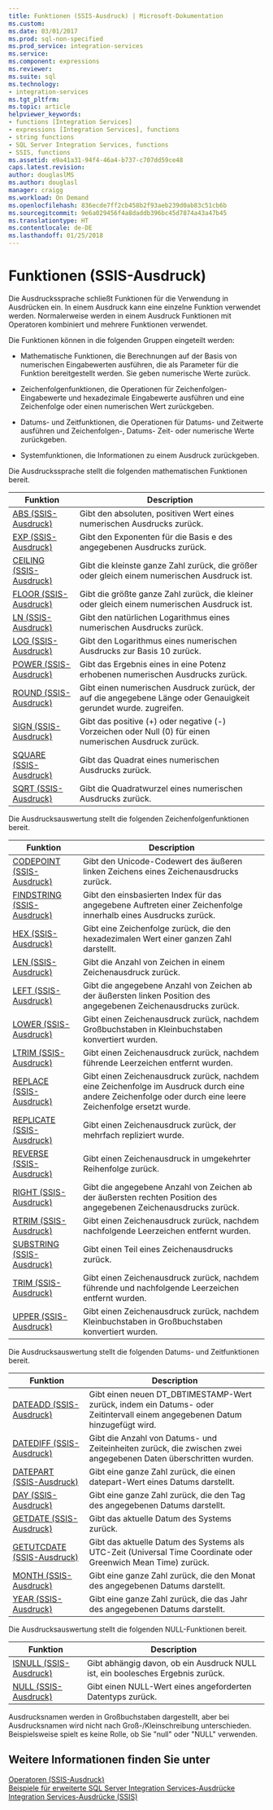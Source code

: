 ```yaml
---
title: Funktionen (SSIS-Ausdruck) | Microsoft-Dokumentation
ms.custom: 
ms.date: 03/01/2017
ms.prod: sql-non-specified
ms.prod_service: integration-services
ms.service: 
ms.component: expressions
ms.reviewer: 
ms.suite: sql
ms.technology:
- integration-services
ms.tgt_pltfrm: 
ms.topic: article
helpviewer_keywords:
- functions [Integration Services]
- expressions [Integration Services], functions
- string functions
- SQL Server Integration Services, functions
- SSIS, functions
ms.assetid: e9a41a31-94f4-46a4-b737-c707dd59ce48
caps.latest.revision: 
author: douglaslMS
ms.author: douglasl
manager: craigg
ms.workload: On Demand
ms.openlocfilehash: 836ecde7ff2cb458b2f93aeb239d0ab83c51cb6b
ms.sourcegitcommit: 9e6a029456f4a8daddb396bc45d7874a43a47b45
ms.translationtype: HT
ms.contentlocale: de-DE
ms.lasthandoff: 01/25/2018
---
```

# <a name="functions-ssis-expression"></a>Funktionen (SSIS-Ausdruck)
  Die Ausdruckssprache schließt Funktionen für die Verwendung in Ausdrücken ein. In einem Ausdruck kann eine einzelne Funktion verwendet werden. Normalerweise werden in einem Ausdruck Funktionen mit Operatoren kombiniert und mehrere Funktionen verwendet.  
  
 Die Funktionen können in die folgenden Gruppen eingeteilt werden:  
  
-   Mathematische Funktionen, die Berechnungen auf der Basis von numerischen Eingabewerten ausführen, die als Parameter für die Funktion bereitgestellt werden. Sie geben numerische Werte zurück.  
  
-   Zeichenfolgenfunktionen, die Operationen für Zeichenfolgen-Eingabewerte und hexadezimale Eingabewerte ausführen und eine Zeichenfolge oder einen numerischen Wert zurückgeben.  
  
-   Datums- und Zeitfunktionen, die Operationen für Datums- und Zeitwerte ausführen und Zeichenfolgen-, Datums- Zeit- oder numerische Werte zurückgeben.  
  
-   Systemfunktionen, die Informationen zu einem Ausdruck zurückgeben.  
  
 Die Ausdruckssprache stellt die folgenden mathematischen Funktionen bereit.  
  
|Funktion|Description|  
|--------------|-----------------|  
|[ABS &#40;SSIS-Ausdruck&#41;](../../integration-services/expressions/abs-ssis-expression.md)|Gibt den absoluten, positiven Wert eines numerischen Ausdrucks zurück.|  
|[EXP &#40;SSIS-Ausdruck&#41;](../../integration-services/expressions/exp-ssis-expression.md)|Gibt den Exponenten für die Basis e des angegebenen Ausdrucks zurück.|  
|[CEILING &#40;SSIS-Ausdruck&#41;](../../integration-services/expressions/ceiling-ssis-expression.md)|Gibt die kleinste ganze Zahl zurück, die größer oder gleich einem numerischen Ausdruck ist.|  
|[FLOOR &#40;SSIS-Ausdruck&#41;](../../integration-services/expressions/floor-ssis-expression.md)|Gibt die größte ganze Zahl zurück, die kleiner oder gleich einem numerischen Ausdruck ist.|  
|[LN &#40;SSIS-Ausdruck&#41;](../../integration-services/expressions/ln-ssis-expression.md)|Gibt den natürlichen Logarithmus eines numerischen Ausdrucks zurück.|  
|[LOG &#40;SSIS-Ausdruck&#41;](../../integration-services/expressions/log-ssis-expression.md)|Gibt den Logarithmus eines numerischen Ausdrucks zur Basis 10 zurück.|  
|[POWER &#40;SSIS-Ausdruck&#41;](../../integration-services/expressions/power-ssis-expression.md)|Gibt das Ergebnis eines in eine Potenz erhobenen numerischen Ausdrucks zurück.|  
|[ROUND &#40;SSIS-Ausdruck&#41;](../../integration-services/expressions/round-ssis-expression.md)|Gibt einen numerischen Ausdruck zurück, der auf die angegebene Länge oder Genauigkeit gerundet wurde. zugreifen.|  
|[SIGN &#40;SSIS-Ausdruck&#41;](../../integration-services/expressions/sign-ssis-expression.md)|Gibt das positive (+) oder negative (-) Vorzeichen oder Null (0) für einen numerischen Ausdruck zurück.|  
|[SQUARE &#40;SSIS-Ausdruck&#41;](../../integration-services/expressions/square-ssis-expression.md)|Gibt das Quadrat eines numerischen Ausdrucks zurück.|  
|[SQRT &#40;SSIS-Ausdruck&#41;](../../integration-services/expressions/sqrt-ssis-expression.md)|Gibt die Quadratwurzel eines numerischen Ausdrucks zurück.|  
  
 Die Ausdrucksauswertung stellt die folgenden Zeichenfolgenfunktionen bereit.  
  
|Funktion|Description|  
|--------------|-----------------|  
|[CODEPOINT &#40;SSIS-Ausdruck&#41;](../../integration-services/expressions/codepoint-ssis-expression.md)|Gibt den Unicode-Codewert des äußeren linken Zeichens eines Zeichenausdrucks zurück.|  
|[FINDSTRING &#40;SSIS-Ausdruck&#41;](../../integration-services/expressions/findstring-ssis-expression.md)|Gibt den einsbasierten Index für das angegebene Auftreten einer Zeichenfolge innerhalb eines Ausdrucks zurück.|  
|[HEX &#40;SSIS-Ausdruck&#41;](../../integration-services/expressions/hex-ssis-expression.md)|Gibt eine Zeichenfolge zurück, die den hexadezimalen Wert einer ganzen Zahl darstellt.|  
|[LEN &#40;SSIS-Ausdruck&#41;](../../integration-services/expressions/len-ssis-expression.md)|Gibt die Anzahl von Zeichen in einem Zeichenausdruck zurück.|  
|[LEFT &#40;SSIS-Ausdruck&#41;](../../integration-services/expressions/left-ssis-expression.md)|Gibt die angegebene Anzahl von Zeichen ab der äußersten linken Position des angegebenen Zeichenausdrucks zurück.|  
|[LOWER &#40;SSIS-Ausdruck&#41;](../../integration-services/expressions/lower-ssis-expression.md)|Gibt einen Zeichenausdruck zurück, nachdem Großbuchstaben in Kleinbuchstaben konvertiert wurden.|  
|[LTRIM &#40;SSIS-Ausdruck&#41;](../../integration-services/expressions/ltrim-ssis-expression.md)|Gibt einen Zeichenausdruck zurück, nachdem führende Leerzeichen entfernt wurden.|  
|[REPLACE &#40;SSIS-Ausdruck&#41;](../../integration-services/expressions/replace-ssis-expression.md)|Gibt einen Zeichenausdruck zurück, nachdem eine Zeichenfolge im Ausdruck durch eine andere Zeichenfolge oder durch eine leere Zeichenfolge ersetzt wurde.|  
|[REPLICATE &#40;SSIS-Ausdruck&#41;](../../integration-services/expressions/replicate-ssis-expression.md)|Gibt einen Zeichenausdruck zurück, der mehrfach repliziert wurde.|  
|[REVERSE &#40;SSIS-Ausdruck&#41;](../../integration-services/expressions/reverse-ssis-expression.md)|Gibt einen Zeichenausdruck in umgekehrter Reihenfolge zurück.|  
|[RIGHT &#40;SSIS-Ausdruck&#41;](../../integration-services/expressions/right-ssis-expression.md)|Gibt die angegebene Anzahl von Zeichen ab der äußersten rechten Position des angegebenen Zeichenausdrucks zurück.|  
|[RTRIM &#40;SSIS-Ausdruck&#41;](../../integration-services/expressions/rtrim-ssis-expression.md)|Gibt einen Zeichenausdruck zurück, nachdem nachfolgende Leerzeichen entfernt wurden.|  
|[SUBSTRING &#40;SSIS-Ausdruck&#41;](../../integration-services/expressions/substring-ssis-expression.md)|Gibt einen Teil eines Zeichenausdrucks zurück.|  
|[TRIM &#40;SSIS-Ausdruck&#41;](../../integration-services/expressions/trim-ssis-expression.md)|Gibt einen Zeichenausdruck zurück, nachdem führende und nachfolgende Leerzeichen entfernt wurden.|  
|[UPPER &#40;SSIS-Ausdruck&#41;](../../integration-services/expressions/upper-ssis-expression.md)|Gibt einen Zeichenausdruck zurück, nachdem Kleinbuchstaben in Großbuchstaben konvertiert wurden.|  
  
 Die Ausdrucksauswertung stellt die folgenden Datums- und Zeitfunktionen bereit.  
  
|Funktion|Description|  
|--------------|-----------------|  
|[DATEADD &#40;SSIS-Ausdruck&#41;](../../integration-services/expressions/dateadd-ssis-expression.md)|Gibt einen neuen DT_DBTIMESTAMP-Wert zurück, indem ein Datums- oder Zeitintervall einem angegebenen Datum hinzugefügt wird.|  
|[DATEDIFF &#40;SSIS-Ausdruck&#41;](../../integration-services/expressions/datediff-ssis-expression.md)|Gibt die Anzahl von Datums- und Zeiteinheiten zurück, die zwischen zwei angegebenen Daten überschritten wurden.|  
|[DATEPART &#40;SSIS-Ausdruck&#41;](../../integration-services/expressions/datepart-ssis-expression.md)|Gibt eine ganze Zahl zurück, die einen datepart-Wert eines Datums darstellt.|  
|[DAY &#40;SSIS-Ausdruck&#41;](../../integration-services/expressions/day-ssis-expression.md)|Gibt eine ganze Zahl zurück, die den Tag des angegebenen Datums darstellt.|  
|[GETDATE &#40;SSIS-Ausdruck&#41;](../../integration-services/expressions/getdate-ssis-expression.md)|Gibt das aktuelle Datum des Systems zurück.|  
|[GETUTCDATE &#40;SSIS-Ausdruck&#41;](../../integration-services/expressions/getutcdate-ssis-expression.md)|Gibt das aktuelle Datum des Systems als UTC-Zeit (Universal Time Coordinate oder Greenwich Mean Time) zurück.|  
|[MONTH &#40;SSIS-Ausdruck&#41;](../../integration-services/expressions/month-ssis-expression.md)|Gibt eine ganze Zahl zurück, die den Monat des angegebenen Datums darstellt.|  
|[YEAR &#40;SSIS-Ausdruck&#41;](../../integration-services/expressions/year-ssis-expression.md)|Gibt eine ganze Zahl zurück, die das Jahr des angegebenen Datums darstellt.|  
  
 Die Ausdrucksauswertung stellt die folgenden NULL-Funktionen bereit.  
  
|Funktion|Description|  
|--------------|-----------------|  
|[ISNULL &#40;SSIS-Ausdruck&#41;](../../integration-services/expressions/isnull-ssis-expression.md)|Gibt abhängig davon, ob ein Ausdruck NULL ist, ein boolesches Ergebnis zurück.|  
|[NULL &#40;SSIS-Ausdruck&#41;](../../integration-services/expressions/null-ssis-expression.md)|Gibt einen NULL-Wert eines angeforderten Datentyps zurück.|  
  
 Ausdrucksnamen werden in Großbuchstaben dargestellt, aber bei Ausdrucksnamen wird nicht nach Groß-/Kleinschreibung unterschieden. Beispielsweise spielt es keine Rolle, ob Sie "null" oder "NULL" verwenden.  
  
## <a name="see-also"></a>Weitere Informationen finden Sie unter  
 [Operatoren &#40;SSIS-Ausdruck&#41;](../../integration-services/expressions/operators-ssis-expression.md)   
 [Beispiele für erweiterte SQL Server Integration Services-Ausdrücke](../../integration-services/expressions/examples-of-advanced-integration-services-expressions.md)   
 [Integration Services-Ausdrücke &#40;SSIS&#41;](../../integration-services/expressions/integration-services-ssis-expressions.md)  
  
  
